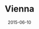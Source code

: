 ---
title: Vienna
date: 2015-06-10
images: [side.png]
props: [rbb, camo-shorts, white-shirt, black-lace-up-boots, harley-jacket, leather-chaps, camo-hat, studded-black-choker, aviators, rainbow-peace-sign-necklace, pink-hello-kitty-chair, money, freddie-mustache]
---
